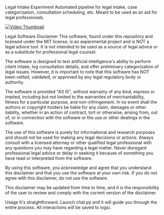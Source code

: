Legal Intake Experiment
Automated pipeline for legal intake, case categorization, consultation scheduling, etc. Meant to be used as an aid for legal professionals.

[![Video Thumbnail](URL_TO_YOUR_SCREENSHOT)](https://www.loom.com/embed/8aa4ba1000b341c2ad8e7e52c80c04fb?sid=e7efba9e-42ac-4399-bbcc-3c5799a4ef4f)

Legal Software Disclaimer
This software, found under this repository and licensed under the MIT license, is an experimental project and is NOT a legal advice tool. It is not intended to be used as a source of legal advice or as a substitute for professional legal counsel.

The software is designed to test artificial intelligence's ability to perform client intake, log consultation details, and offer preliminary categorization of legal issues. However, it is important to note that this software has NOT been vetted, validated, or approved by any legal regulatory body or authority.

The software is provided "AS IS", without warranty of any kind, express or implied, including but not limited to the warranties of merchantability, fitness for a particular purpose, and non-infringement. In no event shall the authors or copyright holders be liable for any claim, damages or other liability, whether in an action of contract, tort or otherwise, arising from, out of, or in connection with the software or the use or other dealings in the software.

The use of this software is purely for informational and research purposes and should not be used for making any legal decisions or actions. Always consult with a licensed attorney or other qualified legal professional with any questions you may have regarding a legal matter. Never disregard professional legal advice or delay in seeking it because of something you have read or interpreted from the software.

By using this software, you acknowledge and agree that you understand this disclaimer and that you use the software at your own risk. If you do not agree with this disclaimer, do not use the software.

This disclaimer may be updated from time to time, and it is the responsibility of the user to review and comply with the current version of the disclaimer.

Usage
It's straightforward. Launch chat.py and it will guide you through the entire process. All interactions will be saved to logs/.
